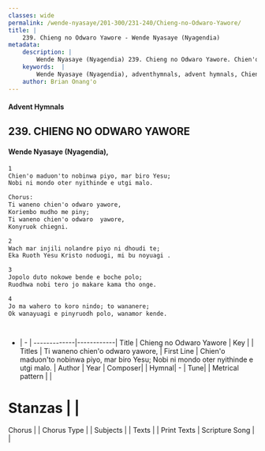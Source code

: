 ```yaml
---
classes: wide
permalink: /wende-nyasaye/201-300/231-240/Chieng-no-Odwaro-Yawore/
title: |
    239. Chieng no Odwaro Yawore - Wende Nyasaye (Nyagendia)
metadata:
    description: |
        Wende Nyasaye (Nyagendia) 239. Chieng no Odwaro Yawore. Chien'o maduon'to nobinwa piyo, mar biro Yesu; Nobi ni mondo oter nyithinde e utgi malo.  Chorus: Ti waneno chien'o odwaro yawore, Koriembo mudho me piny; Ti waneno chien'o odwaro  yawore, Konyruok chiegni.  
    keywords:  |
        Wende Nyasaye (Nyagendia), adventhymnals, advent hymnals, Chieng no Odwaro Yawore, Chien'o maduon'to nobinwa piyo, mar biro Yesu; Nobi ni mondo oter nyithinde e utgi malo.. Ti waneno chien'o odwaro yawore,
    author: Brian Onang'o
---
```


#### Advent Hymnals
## 239. CHIENG NO ODWARO YAWORE
####  Wende Nyasaye (Nyagendia),

```txt
1
Chien'o maduon'to nobinwa piyo, mar biro Yesu;
Nobi ni mondo oter nyithinde e utgi malo.

Chorus:
Ti waneno chien'o odwaro yawore,
Koriembo mudho me piny;
Ti waneno chien'o odwaro  yawore,
Konyruok chiegni.

2
Wach mar injili nolandre piyo ni dhoudi te;
Eka Ruoth Yesu Kristo noduogi, mi bu noyuagi .

3
Jopolo duto nokowe bende e boche polo;
Ruodhwa nobi tero jo makare kama tho onge.

4
Jo ma wahero to koro nindo; to wananere;
Ok wanayuagi e pinyruodh polo, wanamor kende.




```

- |   -  |
-------------|------------|
Title | Chieng no Odwaro Yawore |
Key |  |
Titles | Ti waneno chien'o odwaro yawore, |
First Line | Chien'o maduon'to nobinwa piyo, mar biro Yesu; Nobi ni mondo oter nyithinde e utgi malo. |
Author | 
Year | 
Composer| |
Hymnal|  - |
Tune|  |
Metrical pattern | |
# Stanzas |  |
Chorus |  |
Chorus Type |  |
Subjects | |
Texts |  |
Print Texts | 
Scripture Song |  |
    
